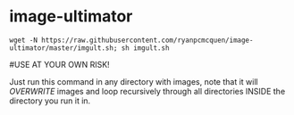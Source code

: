 image-ultimator
===============



    wget -N https://raw.githubusercontent.com/ryanpcmcquen/image-ultimator/master/imgult.sh; sh imgult.sh



#USE AT YOUR OWN RISK!

Just run this command in any directory with images, note that it will *OVERWRITE* images and loop recursively through all directories INSIDE the directory you run it in.

